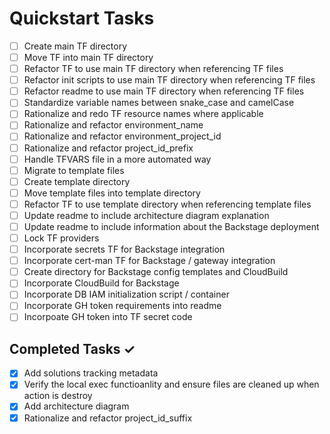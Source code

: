 # Quickstart Tasks

- [ ] Create main TF directory
- [ ] Move TF into main TF directory
- [ ] Refactor TF to use main TF directory when referencing TF files
- [ ] Refactor init scripts to use main TF directory when referencing TF files
- [ ] Refactor readme to use main TF directory when referencing TF files
- [ ] Standardize variable names between snake_case and camelCase
- [ ] Rationalize and redo TF resource names where applicable
- [ ] Rationalize and refactor environment_name
- [ ] Rationalize and refactor environment_project_id
- [ ] Rationalize and refactor project_id_prefix
- [ ] Handle TFVARS file in a more automated way
- [ ] Migrate to template files
- [ ] Create template directory
- [ ] Move template files into template directory
- [ ] Refactor TF to use template directory when referencing template files
- [ ] Update readme to include architecture diagram explanation
- [ ] Update readme to include information about the Backstage deployment
- [ ] Lock TF providers
- [ ] Incorporate secrets TF for Backstage integration
- [ ] Incorporate cert-man TF for Backstage / gateway integration
- [ ] Create directory for Backstage config templates and CloudBuild
- [ ] Incorporate CloudBuild for Backstage
- [ ] Incorporate DB IAM initialization script / container
- [ ] Incorporate GH token requirements into readme
- [ ] Incorpoate GH token into TF secret code

## Completed Tasks ✓

- [x] Add solutions tracking metadata
- [x] Verify the local exec functioanlity and ensure files are cleaned up when
      action is destroy
- [x] Add architecture diagram
- [x] Rationalize and refactor project_id_suffix
